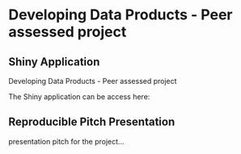 # Developing Data Products - Peer assessed project # 

## Shiny Application

Developing Data Products - Peer assessed project

The Shiny application can be access here: <TBA>



## Reproducible Pitch Presentation

presentation pitch for the project... 


